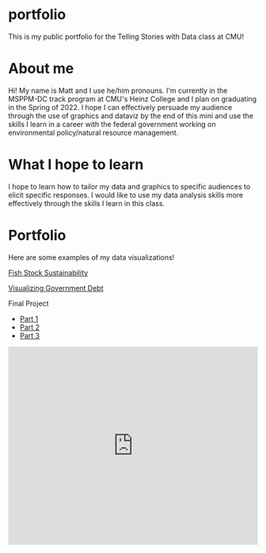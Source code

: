 # portfolio
This is my public portfolio for the Telling Stories with Data class at CMU!

# About me
Hi! My name is Matt and I use he/him pronouns. I'm currently in the MSPPM-DC track program at CMU's Heinz College and I plan on graduating in the Spring of 2022. I hope I can effectively persuade my audience through the use of graphics and dataviz by the end of this mini and use the skills I learn in a career with the federal government working on environmental policy/natural resource management.

# What I hope to learn
I hope to learn how to tailor my data and graphics to specific audiences to elicit specific responses. I would like to use my data analysis skills more effectively through the skills I learn in this class.

# Portfolio
Here are some examples of my data visualizations!

[Fish Stock Sustainability](https://mattko517.github.io/portfolio/fishstocksustainability)

[Visualizing Government Debt](https://mattko517.github.io/portfolio/dataviz2.md)

Final Project
- [Part 1](https://mattko517.github.io/portfolio/final_project_part1)
- [Part 2](https://mattko517.github.io/portfolio/final_project_part2)
- [Part 3](https://mattko517.github.io/portfolio/final_project_part3)


<iframe title="My take on the Economist viz" aria-label="chart" id="datawrapper-chart-vn5wc" src="https://datawrapper.dwcdn.net/vn5wc/1/" scrolling="no" frameborder="0" style="width: 0; min-width: 100% !important; border: none;" height="400"></iframe><script type="text/javascript">!function(){"use strict";window.addEventListener("message",(function(a){if(void 0!==a.data["datawrapper-height"])for(var e in a.data["datawrapper-height"]){var t=document.getElementById("datawrapper-chart-"+e)||document.querySelector("iframe[src*='"+e+"']");t&&(t.style.height=a.data["datawrapper-height"][e]+"px")}}))}();
</script>
